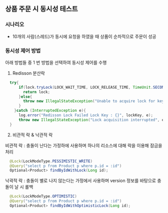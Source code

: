 ## 상품 주문 시 동시성 테스트 

### 시나리오

- 10개의 사람(스레드)가 동시에 요청을 하였을 때 상품이 순차적으로 주문이 성공

### 동시성 제어 방법

아래 방법들 중 1 번 방법을 선택하여 동시성 제어를 수행

1. Redisson 분산락

```java
  try{
      if(lock.tryLock(LOCK_WAIT_TIME, LOCK_RELEASE_TIME, TimeUnit.SECONDS)) {
        return lock;
      }else{
        throw new IllegalStateException("Unable to acquire lock for key: " + lockKey);
      }
    }catch (InterruptedException e){
      log.error("Redisson Lock Failed Lock Key : {}", lockKey, e);
      throw new IllegalStateException("Lock acquisition interrupted", e);
  }
```

2. 비관적 락 & 낙관적 락

비관적 락 : 충돌이 난다는 가정하에 사용하며 하나의 리소스에 대해 락을 이용해 잠금을 처리

```java
  @Lock(LockModeType.PESSIMISTIC_WRITE)
  @Query("select p from Product p where p.id = :id")
  Optional<Product> findByIdWithLock(Long id);
```

낙곽적 락 : 충돌이 별로 나지 않는다는 가정에서 사용하며 version 정보를 바탕으로 충돌이 날 시 롤백

```java
  @Lock(LockModeType.OPTIMISTIC)
  @Query("select p from Product p where p.id = :id")
  Optional<Product> findByIdWithOptimisticLock(Long id);
```


